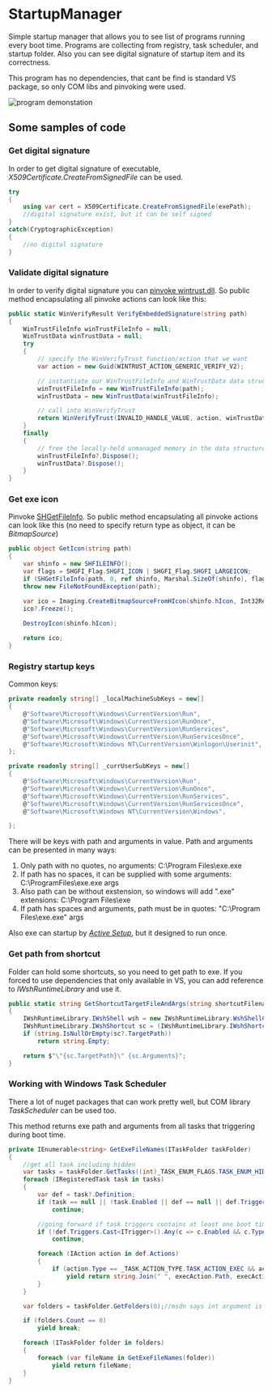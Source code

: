 # StartupManager

Simple startup manager that allows you to see list of programs running every boot time. Programs are collecting from registry, task scheduler, and startup folder. Also you can see digital signature of startup item and its correctness.

This program has no dependencies, that cant be find is standard VS package, so only COM libs and pinvoking were used.

![program demonstation](https://i.ibb.co/Qp8RWBG/image.jpg)

## Some samples of code
### Get digital signature
In order to get digital signature of executable, *X509Certificate.CreateFromSignedFile* can be used.
```csharp
try
{
    using var cert = X509Certificate.CreateFromSignedFile(exePath);
    //digital signature exist, but it can be self signed
}
catch(CryptographicException)
{
    //no digital signature
}
```
### Validate digital signature
In order to verify digital signature you can [pinvoke wintrust.dll](http://www.pinvoke.net/default.aspx/wintrust.winverifytrust).
So public method encapsulating all pinvoke actions can look like this: 
```csharp
public static WinVerifyResult VerifyEmbeddedSignature(string path)
{
    WinTrustFileInfo winTrustFileInfo = null;
    WinTrustData winTrustData = null;
    try
    {
        // specify the WinVerifyTrust function/action that we want
        var action = new Guid(WINTRUST_ACTION_GENERIC_VERIFY_V2);

        // instantiate our WinTrustFileInfo and WinTrustData data structures
        winTrustFileInfo = new WinTrustFileInfo(path);
        winTrustData = new WinTrustData(winTrustFileInfo);

        // call into WinVerifyTrust
        return WinVerifyTrust(INVALID_HANDLE_VALUE, action, winTrustData);
    }
    finally
    {
        // free the locally-held unmanaged memory in the data structures
        winTrustFileInfo?.Dispose();
        winTrustData?.Dispose();
    }
}
```
### Get exe icon
Pinvoke [SHGetFileInfo](http://www.pinvoke.net/default.aspx/shell32.SHGetFileInfo). So public method encapsulating all pinvoke actions can look like this (no need to specify return type as object, it can be *BitmapSource*)
```csharp
public object GetIcon(string path)
{
    var shinfo = new SHFILEINFO();
    var flags = SHGFI_Flag.SHGFI_ICON | SHGFI_Flag.SHGFI_LARGEICON;
    if (SHGetFileInfo(path, 0, ref shinfo, Marshal.SizeOf(shinfo), flags) == 0)
	throw new FileNotFoundException(path);

    var ico = Imaging.CreateBitmapSourceFromHIcon(shinfo.hIcon, Int32Rect.Empty, BitmapSizeOptions.FromEmptyOptions());
    ico?.Freeze();
    
    DestroyIcon(shinfo.hIcon);

    return ico;
}
```
### Registry startup keys
Common keys:
```csharp
private readonly string[] _localMachineSubKeys = new[]
{
    @"Software\Microsoft\Windows\CurrentVersion\Run",
    @"Software\Microsoft\Windows\CurrentVersion\RunOnce",
    @"Software\Microsoft\Windows\CurrentVersion\RunServices",
    @"Software\Microsoft\Windows\CurrentVersion\RunServicesOnce",
    @"Software\Microsoft\Windows NT\CurrentVersion\Winlogon\Userinit",
};

private readonly string[] _currUserSubKeys = new[]
{
    @"Software\Microsoft\Windows\CurrentVersion\Run",
    @"Software\Microsoft\Windows\CurrentVersion\RunOnce",
    @"Software\Microsoft\Windows\CurrentVersion\RunServices",
    @"Software\Microsoft\Windows\CurrentVersion\RunServicesOnce",
    @"Software\Microsoft\Windows NT\CurrentVersion\Windows",

};
```
There will be keys with path and arguments in value.
Path and arguments can be presented in many ways:
1. Only path with no quotes, no arguments: C:\Program Files\exe.exe
2. If path has no spaces, it can be supplied with some arguments:
C:\ProgramFiles\exe.exe args
3. Also path can be without exstension, so windows will add ".exe" extensions:
C:\Program Files\exe
4. If path has spaces and arguments, path must be in quotes:
"C:\Program Files\exe.exe" args

Also exe can startup by *[Active Setup](https://attack.mitre.org/techniques/T1547/014/)*, but it designed to run once.

### Get path from shortcut
Folder can hold some shortcuts, so you need to get path to exe. If you forced to use dependencies that only available in VS, you can add reference to *IWshRuntimeLibrary* and use it.
```csharp
public static string GetShortcutTargetFileAndArgs(string shortcutFilename)
{
    IWshRuntimeLibrary.IWshShell wsh = new IWshRuntimeLibrary.WshShellClass();
    IWshRuntimeLibrary.IWshShortcut sc = (IWshRuntimeLibrary.IWshShortcut)wsh.CreateShortcut(shortcutFilename);
    if (string.IsNullOrEmpty(sc?.TargetPath))
        return string.Empty;

    return $"\"{sc.TargetPath}\" {sc.Arguments}";
}
```
### Working with Windows Task Scheduler
There a lot of nuget packages that can work pretty well, but COM library *TaskScheduler* can be used too.

This method returns exe path and arguments from all tasks that triggering during boot time.
```csharp
private IEnumerable<string> GetExeFileNames(ITaskFolder taskFolder)
{
    //get all task including hidden
    var tasks = taskFolder.GetTasks((int)_TASK_ENUM_FLAGS.TASK_ENUM_HIDDEN);
    foreach (IRegisteredTask task in tasks)
    {
        var def = task?.Definition;
        if (task == null || !task.Enabled || def == null || def.Triggers.Count == 0 || def.Actions.Count == 0)
            continue;

        //going forward if task triggers contains at least one boot time trigger
        if (!def.Triggers.Cast<ITrigger>().Any(c => c.Enabled && c.Type == _TASK_TRIGGER_TYPE2.TASK_TRIGGER_BOOT))
            continue;

        foreach (IAction action in def.Actions)
        {
            if (action.Type == _TASK_ACTION_TYPE.TASK_ACTION_EXEC && action is IExecAction execAction)
                yield return string.Join(" ", execAction.Path, execAction.Arguments);
        }
    }

    var folders = taskFolder.GetFolders(0);//msdn says int argument is experimental and it should be zere

    if (folders.Count == 0)
        yield break;

    foreach (ITaskFolder folder in folders)
    {
        foreach (var fileName in GetExeFileNames(folder))
            yield return fileName;
    }
}
```





